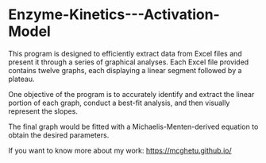 # Enzyme-Kinetics---Activation-Model

This program is designed to efficiently extract data from Excel files and present it through a series of graphical analyses. Each Excel file provided contains twelve graphs, each displaying a linear segment followed by a plateau.

One objective of the program is to accurately identify and extract the linear portion of each graph, conduct a best-fit analysis, and then visually represent the slopes.

The final graph would be fitted with a Michaelis-Menten-derived equation to obtain the desired parameters.

If you want to know more about my work: https://mcghetu.github.io/ 
